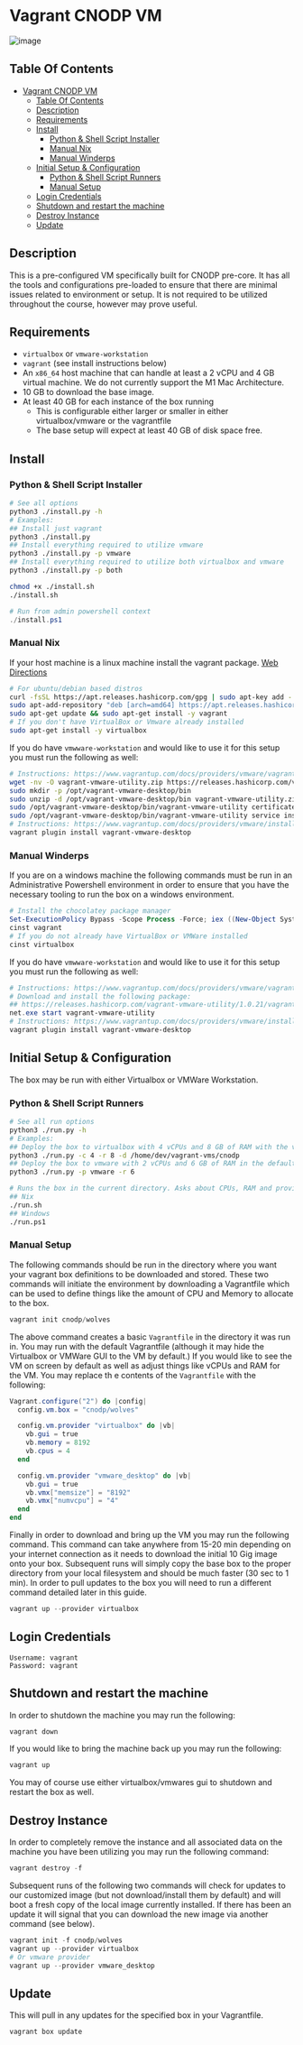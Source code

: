 # Vagrant CNODP VM
![image](../shared/files/backup_wallpapers/kali_cnodp_wolves.png)
## Table Of Contents
- [Vagrant CNODP VM](#vagrant-cnodp-vm)
  - [Table Of Contents](#table-of-contents)
  - [Description](#description)
  - [Requirements](#requirements)
  - [Install](#install)
    - [Python & Shell Script Installer](#python--shell-script-installer)
    - [Manual Nix](#manual-nix)
    - [Manual Winderps](#manual-winderps)
  - [Initial Setup & Configuration](#initial-setup--configuration)
    - [Python & Shell Script Runners](#python--shell-script-runners)
    - [Manual Setup](#manual-setup)
  - [Login Credentials](#login-credentials)
  - [Shutdown and restart the machine](#shutdown-and-restart-the-machine)
  - [Destroy Instance](#destroy-instance)
  - [Update](#update)

## Description
This is a pre-configured VM specifically built for CNODP pre-core. It has all the tools and configurations pre-loaded to ensure that there are minimal issues related to environment or setup. It is not required to be utilized throughout the course, however may prove useful.

## Requirements
- `virtualbox` or `vmware-workstation`
- `vagrant` (see install instructions below)
- An `x86_64` host machine that can handle at least a 2 vCPU and 4 GB virtual machine. We do not currently support the M1 Mac Architecture.
- 10 GB to download the base image. 
- At least 40 GB for each instance of the box running
  - This is configurable either larger or smaller in either virtualbox/vmware or the vagrantfile
  - The base setup will expect at least 40 GB of disk space free.
## Install
### Python & Shell Script Installer
```bash
# See all options 
python3 ./install.py -h
# Examples:
## Install just vagrant
python3 ./install.py
## Install everything required to utilize vmware
python3 ./install.py -p vmware
## Install everything required to utilize both virtualbox and vmware
python3 ./install.py -p both
```
```bash
chmod +x ./install.sh
./install.sh
```
```powershell
# Run from admin powershell context
./install.ps1
```
### Manual Nix
If your host machine is a linux machine install the vagrant package. [Web Directions](https://www.vagrantup.com/downloads)
```bash
# For ubuntu/debian based distros
curl -fsSL https://apt.releases.hashicorp.com/gpg | sudo apt-key add -
sudo apt-add-repository "deb [arch=amd64] https://apt.releases.hashicorp.com $(lsb_release -cs) main"
sudo apt-get update && sudo apt-get install -y vagrant
# If you don't have VirtualBox or Vmware already installed
sudo apt-get install -y virtualbox
```
If you do have `vmwware-workstation` and would like to use it for this setup you must run the following as well:
```bash
# Instructions: https://www.vagrantup.com/docs/providers/vmware/vagrant-vmware-utility
wget -nv -O vagrant-vmware-utility.zip https://releases.hashicorp.com/vagrant-vmware-utility/1.0.21/vagrant-vmware-utility_1.0.21_linux_amd64.zip
sudo mkdir -p /opt/vagrant-vmware-desktop/bin
sudo unzip -d /opt/vagrant-vmware-desktop/bin vagrant-vmware-utility.zip
sudo /opt/vagrant-vmware-desktop/bin/vagrant-vmware-utility certificate generate
sudo /opt/vagrant-vmware-desktop/bin/vagrant-vmware-utility service install
# Instructions: https://www.vagrantup.com/docs/providers/vmware/installation
vagrant plugin install vagrant-vmware-desktop
```

### Manual Winderps
If you are on a windows machine the following commands must be run in an Administrative Powershell environment in order to ensure that you have the necessary tooling to run the box on a windows environment. 

```powershell
# Install the chocolatey package manager 
Set-ExecutionPolicy Bypass -Scope Process -Force; iex ((New-Object System.Net.WebClient).DownloadString('https://chocolatey.org/install.ps1'))
cinst vagrant
# If you do not already have VirtualBox or VMWare installed
cinst virtualbox
```
If you do have `vmwware-workstation` and would like to use it for this setup you must run the following as well:
```powershell
# Instructions: https://www.vagrantup.com/docs/providers/vmware/vagrant-vmware-utility
# Download and install the following package: 
## https://releases.hashicorp.com/vagrant-vmware-utility/1.0.21/vagrant-vmware-utility_1.0.21_x86_64.msi
net.exe start vagrant-vmware-utility
# Instructions: https://www.vagrantup.com/docs/providers/vmware/installation
vagrant plugin install vagrant-vmware-desktop
```
## Initial Setup & Configuration
The box may be run with either Virtualbox or VMWare Workstation.

### Python & Shell Script Runners 
```bash
# See all run options
python3 ./run.py -h
# Examples:
## Deploy the box to virtualbox with 4 vCPUs and 8 GB of RAM with the vm being tracked in the /home/dev/vagrant-vms/cnodp folder.
python3 ./run.py -c 4 -r 8 -d /home/dev/vagrant-vms/cnodp
## Deploy the box to vmware with 2 vCPUs and 6 GB of RAM in the default folder (~/vagrant-vms/cnodp)
python3 ./run.py -p vmware -r 6
```
```bash
# Runs the box in the current directory. Asks about CPUs, RAM and provider.
## Nix
./run.sh
## Windows
./run.ps1
```

### Manual Setup
The following commands should be run in the directory where you want your vagrant box definitions to be downloaded and stored. These two commands will initiate the environment by downloading a Vagrantfile which can be used to define things like the amount of CPU and Memory to allocate to the box.
```powershell
vagrant init cnodp/wolves
```
The above command creates a basic `Vagrantfile` in the directory it was run in. You may run with the default Vagrantfile (although it may hide the Virtualbox or 
VMWare GUI to the VM by default.) If you would like to see the VM on screen by default as well as adjust things like vCPUs and RAM for the VM. You may replace th
e contents of the `Vagrantfile` with the following:
```powershell
Vagrant.configure("2") do |config|
  config.vm.box = "cnodp/wolves"

  config.vm.provider "virtualbox" do |vb|
    vb.gui = true
    vb.memory = 8192
    vb.cpus = 4
  end

  config.vm.provider "vmware_desktop" do |vb|
    vb.gui = true
    vb.vmx["memsize"] = "8192"
    vb.vmx["numvcpu"] = "4"
  end
end
```
Finally in order to download and bring up the VM you may run the following command. This command can take anywhere from 15-20 min depending on your internet connection as it needs to download the initial 10 Gig image onto your box. Subsequent runs will simply copy the base box to the proper directory from your local filesystem and should be much faster (30 sec to 1 min). In order to pull updates to the box you will need to run a different command detailed later in this guide. 
```powershell
vagrant up --provider virtualbox
```
## Login Credentials
```
Username: vagrant
Password: vagrant
```

## Shutdown and restart the machine
In order to shutdown the machine you may run the following:
```powershell
vagrant down 
```
If you would like to bring the machine back up you may run the following:
```powershell
vagrant up
```
You may of course use either virtualbox/vmwares gui to shutdown and restart the box as well. 
## Destroy Instance
In order to completely remove the instance and all associated data on the machine you have been utilizing you may run the following command:
```powershell
vagrant destroy -f
``` 

Subsequent runs of the following two commands will check for updates to our customized image (but not download/install them by default) and will boot a fresh copy of the local image currently installed. If there has been an update it will signal that you can download the new image via another command (see below). 

```powershell
vagrant init -f cnodp/wolves
vagrant up --provider virtualbox
# Or vmware provider
vagrant up --provider vmware_desktop
```
## Update
This will pull in any updates for the specified box in your Vagrantfile.
```powershell
vagrant box update
```